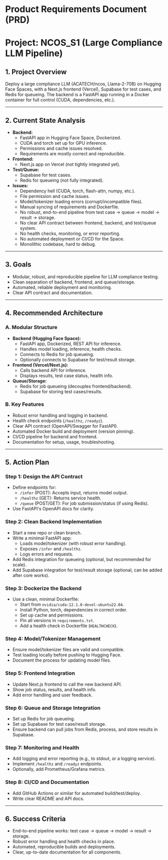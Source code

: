 # Product Requirements Document (PRD)
# Project: NCOS_S1 (Large Compliance LLM Pipeline)

## 1. Project Overview
Deploy a large compliance LLM (ACATECH/ncos, Llama-2-70B) on Hugging Face Spaces, with a Next.js frontend (Vercel), Supabase for test cases, and Redis for queueing. The backend is a FastAPI app running in a Docker container for full control (CUDA, dependencies, etc.).

---

## 2. Current State Analysis
- **Backend:**
  - FastAPI app in Hugging Face Space, Dockerized.
  - CUDA and torch set up for GPU inference.
  - Permissions and cache issues resolved.
  - Requirements are mostly correct and reproducible.
- **Frontend:**
  - Next.js app on Vercel (not tightly integrated yet).
- **Test/Queue:**
  - Supabase for test cases.
  - Redis for queueing (not fully integrated).
- **Issues:**
  - Dependency hell (CUDA, torch, flash-attn, numpy, etc.).
  - File permission and cache issues.
  - Model/tokenizer loading errors (corrupt/incompatible files).
  - Manual syncing of requirements and Dockerfile.
  - No robust, end-to-end pipeline from test case → queue → model → result → storage.
  - No clear API contract between frontend, backend, and test/queue system.
  - No health checks, monitoring, or error reporting.
  - No automated deployment or CI/CD for the Space.
  - Monolithic codebase, hard to debug.

---

## 3. Goals
- Modular, robust, and reproducible pipeline for LLM compliance testing.
- Clean separation of backend, frontend, and queue/storage.
- Automated, reliable deployment and monitoring.
- Clear API contract and documentation.

---

## 4. Recommended Architecture
### A. Modular Structure
- **Backend (Hugging Face Space):**
  - FastAPI app, Dockerized, REST API for inference.
  - Handles model loading, inference, health checks.
  - Connects to Redis for job queueing.
  - Optionally connects to Supabase for test/result storage.
- **Frontend (Vercel/Next.js):**
  - Calls backend API for inference.
  - Displays results, test case status, health info.
- **Queue/Storage:**
  - Redis for job queueing (decouples frontend/backend).
  - Supabase for storing test cases/results.

### B. Key Features
- Robust error handling and logging in backend.
- Health check endpoints (`/healthz`, `/readyz`).
- Clear API contract (OpenAPI/Swagger for FastAPI).
- Automated Docker build and deployment (version pinning).
- CI/CD pipeline for backend and frontend.
- Documentation for setup, usage, troubleshooting.

---

## 5. Action Plan
### Step 1: Design the API Contract
- Define endpoints for:
  - `/infer` (POST): Accepts input, returns model output.
  - `/healthz` (GET): Returns service health.
  - `/queue` (POST/GET): For job submission/status (if using Redis).
- Use FastAPI's OpenAPI docs for clarity.

### Step 2: Clean Backend Implementation
- Start a new repo or clean branch.
- Write a minimal FastAPI app:
  - Loads model/tokenizer (with robust error handling).
  - Exposes `/infer` and `/healthz`.
  - Logs errors and requests.
- Add Redis integration for queueing (optional, but recommended for scale).
- Add Supabase integration for test/result storage (optional, can be added after core works).

### Step 3: Dockerize the Backend
- Use a clean, minimal Dockerfile:
  - Start from `nvidia/cuda:12.1.0-devel-ubuntu22.04`.
  - Install Python, torch, dependencies in correct order.
  - Set up cache and permissions.
  - Pin all versions in `requirements.txt`.
  - Add a health check in Dockerfile (`HEALTHCHECK`).

### Step 4: Model/Tokenizer Management
- Ensure model/tokenizer files are valid and compatible.
- Test loading locally before pushing to Hugging Face.
- Document the process for updating model files.

### Step 5: Frontend Integration
- Update Next.js frontend to call the new backend API.
- Show job status, results, and health info.
- Add error handling and user feedback.

### Step 6: Queue and Storage Integration
- Set up Redis for job queueing.
- Set up Supabase for test case/result storage.
- Ensure backend can pull jobs from Redis, process, and store results in Supabase.

### Step 7: Monitoring and Health
- Add logging and error reporting (e.g., to stdout, or a logging service).
- Implement `/healthz` and `/readyz` endpoints.
- Optionally, add Prometheus/Grafana metrics.

### Step 8: CI/CD and Documentation
- Add GitHub Actions or similar for automated build/test/deploy.
- Write clear README and API docs.

---

## 6. Success Criteria
- End-to-end pipeline works: test case → queue → model → result → storage.
- Robust error handling and health checks in place.
- Automated, reproducible builds and deployments.
- Clear, up-to-date documentation for all components. 